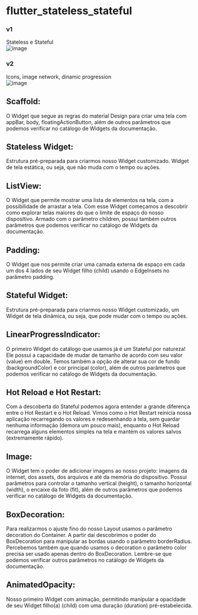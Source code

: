 # flutter_stateless_stateful

### v1
Stateless e Stateful<br>
![image](https://github.com/daviroquedev/flutter_stateless_stateful/assets/101668192/469b853e-b909-4fab-b58c-5bb8d30f4620)

### v2
Icons, image network, dinamic progression<br>
![image](https://github.com/daviroquedev/flutter_stateless_stateful/assets/101668192/f2db2cb9-c5d3-466e-8daa-1f194214e0a5)



## Scaffold:

O Widget que segue as regras do material Design para criar uma tela com appBar, body, floatingActionButton, além de outros parâmetros que podemos verificar no catálogo de Widgets da documentação.

## Stateless Widget:

Estrutura pré-preparada para criarmos nosso Widget customizado. Widget de tela estática, ou seja, que não muda com o tempo ou ações.

## ListView:

O Widget que permite mostrar uma lista de elementos na tela, com a possibilidade de arrastar a tela. Com esse Widget começamos a descobrir como explorar telas maiores do que o limite de espaço do nosso dispositivo. Armado com o parâmetro children, possui também outros parâmetros que podemos verificar no catálogo de Widgets da documentação.

## Padding:

O Widget que nos permite criar uma camada externa de espaço em cada um dos 4 lados de seu Widget filho (child) usando o EdgeInsets no parâmetro padding.

## Stateful Widget:

Estrutura pré-preparada para criarmos nosso Widget customizado, um Widget de tela dinâmica, ou seja, que pode mudar com o tempo ou ações.

## LinearProgressIndicator:

O primeiro Widget do catálogo que usamos já é um Stateful por natureza! Ele possui a capacidade de mudar de tamanho de acordo com seu valor (value) em double. Temos também a opção de alterar sua cor de fundo (backgroundColor) e cor principal (color), além de outros parâmetros que podemos verificar no catálogo de Widgets da documentação.

## Hot Reload e Hot Restart:

Com a descoberta do Stateful podemos agora entender a grande diferença entre o Hot Restart e o Hot Reload. Vimos como o Hot Restart reinicia nossa aplicação recarregando os valores e redesenhando a tela, sem guardar nenhuma informação (demora um pouco mais), enquanto o Hot Reload recarrega alguns elementos simples na tela e mantém os valores salvos (extremamente rápido).

## Image:

O Widget tem o poder de adicionar imagens ao nosso projeto: imagens da internet, dos assets, dos arquivos e até da memória do dispositivo. Possui parâmetros para controlar o tamanho vertical (height), o tamanho horizontal (width), o encaixe da foto (fit), além de outros parâmetros que podemos verificar no catálogo de Widgets da documentação.

## BoxDecoration:

Para realizarmos o ajuste fino do nosso Layout usamos o parâmetro decoration do Container. A partir daí descobrimos o poder do BoxDecoration para manipular as bordas usando o parâmetro borderRadius. Percebemos também que quando usamos o decoration o parâmetro color precisa ser usado apenas dentro do BoxDecoration. Lembre-se que podemos verificar outros parâmetros no catálogo de Widgets da documentação.

## AnimatedOpacity:

Nosso primeiro Widget com animação, permitindo manipular a opacidade de seu Widget filho(a) (child) com uma duração (duration) pré-estabelecida.